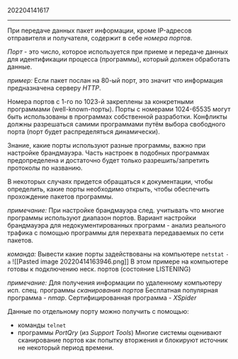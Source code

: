 202204141617
***
При передаче данных пакет информации, кроме IP-адресов отправителя и получателя, содержит в себе *номера портов*.

*Порт* - это число, которое используется при приеме и передаче данных для идентификации процесса (программы), 
который должен обработать данные.

*пример:*
Если пакет послан на 80-ый порт, это значит что информация предназначена серверу *HTTP*.

Номера портов с 1-го по 1023-й закреплены за конкретными программами (well-known-порты).
Порты с номерами 1024-65535 могут быть использованы в программах собственной разработки.
Конфликты должны разрешаться самими программами путём выбора свободного порта
(порт будет распределяться динамически).

Знание, какие порты используют разные программы, важно при настройке брандмауэра.
Часть настроек в подобных программах предопределена и достаточно будет только разрешить/запретить протоколы по названию.

В некоторых случаях придется обращаться к документации, чтобы определить, какие порты необходимо открыть, чтобы обеспечить прохождение пакетов программы.

*примечание:*
При настройке брандмауэра след. учитывать что многие программы используют диапазон портов.
Вариант настройки брандмауэра для недокументированных программ - анализ реального трафика с помощью программы для перехвата передаваемых по сети пакетов.

*команда:*
Вывести какие порты задействованы на компьютере
`netstat` `-a`
![[Pasted image 20220414163946.png]]
В этом примере на компьютере готовы к подключению неск. портов (состояние LISTENING)

*примечание:*
Для получения информации по удаленному компьютеру исп. спец. программы *сканирования портов*
Бесплатная популярная программа - *nmap*.
Сертифицированная программа - *XSpider*

Данные по отдельному порту можно получить с помощью:
- команды `telnet`
- программы *PortQry* (из *Support Tools*)
Многие системы оценивают сканирование портов как попытку вторжения и блокируют источник не некоторый период времени.

